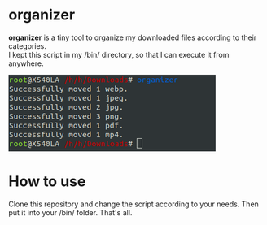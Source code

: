 # organizer  
**organizer** is a tiny tool to organize my downloaded files according to their categories.  
I kept this script in my /bin/ directory, so that I can execute it from anywhere.

![alt text](https://github.com/Mehedi61/organizer/blob/master/organizer_Screenshot.png "organizer screenshot")  
  
# How to use  
Clone this repository and change the script according to your needs. Then put it into your /bin/ folder. That's all.
